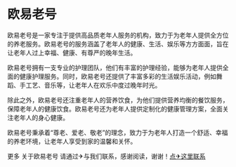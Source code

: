 # 欧易老号

欧易老号是一家专注于提供高品质老年人服务的机构，致力于为老年人提供全方位的养老服务。欧易老号的服务涵盖了老年人的健康、生活、娱乐等方方面面，旨在让老年人过上幸福、健康、有尊严的晚年生活。

欧易老号拥有一支专业的护理团队，他们有丰富的护理经验，能够为老年人提供全面的健康护理服务。同时，欧易老号还提供了丰富多彩的生活娱乐活动，例如舞蹈、手工艺、音乐等，让老年人在欢乐中度过晚年时光。

除此之外，欧易老号还注重老年人的营养饮食，为他们提供营养均衡的餐饮服务，保障老年人的健康饮食。欧易老号还为老年人提供定制化的健康管理方案，全面关注老年人的身心健康。

欧易老号秉承着“尊老、爱老、敬老”的理念，致力于为老年人打造一个舒适、幸福的养老环境，让老年人享受到家的温馨和关怀。

更多 关于欧易老号 请通过✈与我们联系，感谢阅读，谢谢！[点✈这里联系](https://c.k02.cc)